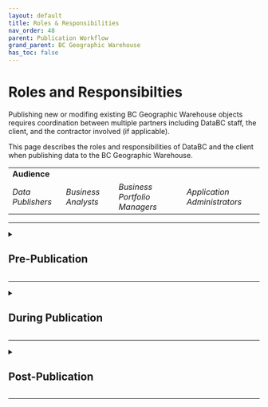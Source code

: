```yaml
---
layout: default
title: Roles & Responsibilities
nav_order: 48
parent: Publication Workflow
grand_parent: BC Geographic Warehouse
has_toc: false
---
```


<h1>Roles and Responsibilties</h1>

Publishing new or modifing existing BC Geographic Warehouse objects requires coordination between multiple partners including DataBC staff, the client, and the contractor involved (if applicable). 

This page describes the roles and responsibilities of DataBC and the client when publishing data to the BC Geographic Warehouse.

<table>
	<tr>
		<td><b>Audience</b></td>
	</tr>
	<tr>
		<td><i>Data Publishers</i></td>
		<td><i>Business Analysts</i></td>
		<td><i>Business Portfolio Managers</i></td>
		<td><i>Application Administrators</i></td>
	</tr>
</table>

------------------------------

<details> 
  <summary> <h2><b>Pre-Publication</b></h2> </summary>

<h3>DataBC</h3>
<table>
	<tr>
		<td>1.</td>
		<td>Provide documentation on the client workflow for publishing, maintaining, and retiring data sets (known as the data lifecycle) in the BC Geographic Warehouse</td>
	</tr>
	<tr>
		<td></td>
		<td><i>Additional consulting services may be requested for preparing the source data, prior to a data publication request being initiated</i></td>
	</tr>
</table>
  
<h3>Client</h3>
<table>
	<tr>
		<td>1.</td>
		<td>Review all required documentation as described in the <a href="https://bcgov.github.io/data-publication/pages/dps_bcgw_w.html">Data Publication Workflow</a></td>
	</tr>
	<tr>
		<td>2.</td>
		<td>Ensure that the data to be published follows standards and guidelines as described in: <br> - BC Geographic Warehouse - <a href="https://bcgov.github.io/data-publication/pages/dsg_bcgw_data_standards.html">Data Standards and Guidelines</a> <br> - <a href="https://bcgov.github.io/data-publication/pages/dsg.html">Common Standards and Guidelines</a></td>
	</tr>
	<tr>
		<td>3.</td>
		<td>Ensure that the data to be published is in a production state and ready for publishing in the BC Geographic Warehouse prior to requesting publication. <br><i>Considerations may be made where new applications being built rely on testing the data throughout deployments in delivery and test database environments.</i></td>
	</tr>
	<tr>
		<td>4.</td>
		<td>Complete the <a href="https://bcgov.github.io/data-publication/pages/images/Dataset_Model_Current_TEMPLATE.xlsx">Dataset Model</a> in preparation for submitting the request to publish (this is a requirement to request publication)</td>
	</tr>
	<tr>
		<td>5.</td>
		<td>Submit the request to publish in the <a href="https://dpdd.atlassian.net/servicedesk/customer/portal/1">Data Sytems and Services Request System</a> as a <a href="https://dpdd.atlassian.net/servicedesk/customer/portal/1/group/5/create/28">Share New Data</a> request</td>
	</tr>
</table>
</details>

------------------------------

<details>
  <summary> <h2><b>During Publication</b></h2> </summary>

<h3>DataBC</h3>

<table>
	<tr>
		<td>1.</td>
		<td>Be available to the client for additional questions or issues that arise throughout the publication process</td>
	</tr>
	<tr>
		<td>2.</td>
		<td>Schedule regular meetings with the client, at mutually convenient times, for each stage in the data publication process</td>
	</tr>
	<tr>
		<td>3.</td>
		<td>Communicate timelines for each stage in the data publication process</td>
	</tr>
	<tr>
		<td>4.</td>
		<td>Provide updated timelines when affected by change of scope, technology or shifts in priorities</td>
	</tr>
	<tr>
		<td>5.</td>
		<td>Review and provide feedback on the Dataset Model as submitted by the client</td>
	</tr>
	<tr>
		<td>6.</td>
		<td>Review and publish a layer file in iMapBC and/or the Layer Library, if applicable</td>
	</tr>
	<tr>
		<td>7.</td>
		<td>Review and publish BC Data Catalogue metadata record(s)</td>
	</tr>
	<tr>
		<td>8.</td>
		<td>Configure Data Distribution, if the data will be available for download</td>
	</tr>
	<tr>
		<td>9.</td>
		<td>When there is a DataBC hosted map application involved (not including iMapBC), plan and coordinate required application changes through the Delivery, Test, Production environments</td>
	</tr>
	<tr>
		<td>10.</td>
		<td>Deploy data sets to Delivery, Test and Production BCGW environments</td>
	</tr>
	<tr>
		<td>11.</td>
		<td>Configure and schedule data replications from source to target (BCGW)</td>
	</tr>
	<tr>
		<td>12.</td>
		<td>Communicate any issues or concerns with the client as they arise</td>
	</tr>
</table>

<h3>Client</h3>

<table>
	<tr>
		<td>1.</td>
		<td>Communicate with the DataBC team via the Share New Data request created in the Data Sytems and Services Request System</td>
	</tr>
	<tr>
		<td>2.</td>
		<td>Attend and contribute to all regularly scheduled meetings throughout the data publication process</td>
	</tr>
	<tr>
		<td>3.</td>
		<td>Communicate with the DataBC team when there are changes to scope or shifts in priorities</td>
	</tr>
	<tr>
		<td>4.</td>
		<td>Address issues or concerns as they arise. If issue resolution impacts timelines, this will be communicated with DataBC</td>
	</tr>
	<tr>
		<td>5.</td>
		<td>If the dataset is to be configured for use in iMapBC, the Layer Library, ArcGIS Online, or as a WMS, the client will supply a layer file. <br> - <i>DataBC is available to provide this service when the business area does not have GIS support.</i></td>
	</tr>
	<tr>
		<td>6.</td>
		<td>repare the BC Data Catalogue record and set the State to Pending Publish prior to data being migrated to production</td>
	</tr>
	<tr>
		<td>7.</td>
		<td>Complete and submit the Open Data Assessment and checklist to DataBC where the data will be licensed under the Open Government Licence – British Columbia</td>
	</tr>
</table>
</details>
  
------------------------------

<details>
  <summary> <h2><b>Post-Publication</b></h2> </summary>

<h3>DataBC</h3>

<table>
	<tr>
		<td>1.</td>
		<td>Provide an opportunity for feedback at the close of the project</td>
	</tr>
	<tr>
		<td>2.</td>
		<td>Review client feedback and apply learnings to related aspects of the data publication process</td>
	</tr>
	<tr>
		<td>3.</td>
		<td>Continuously monitor scheduled replications and address any issues as they arise</td>
	</tr>
	<tr>
		<td>4.</td>
		<td>Notify client of any issues with the data, access, layer presentation, distribution, or configured applications throughout the lifecycle of the data</td>
	</tr>
</table>

<h3>Client</h3>

<table>
	<tr>
		<td>1.</td>
		<td>rovide the DataBC team with feedback at the close of the project</td>
	</tr>
	<tr>
		<td>2.</td>
		<td>Ensure source data model remains unchanged. Changes to the data model post-project can occur, but will be initiated through a separate request</td>
	</tr>
	<tr>
		<td>3.</td>
		<td>Maintain BC Data Catalogue record with current information throughout the lifecycle of the data</td>
	</tr>
	<tr>
		<td>4.</td>
		<td>Notify DataBC when the dataset is at the end of its lifecycle and should be retired</td>
	</tr>
	<tr>
		<td>5.</td>
		<td>Notify DataBC of any issues with the data, access, layer presentation, distribution, or configured applications throughout the lifecycle of the data</td>
	</tr>
	<tr>
		<td>6.</td>
		<td>Maintain and resolve any issues that arise with the source data for replication to the BCGW throughout the lifecycle of the data</td>
	</tr>
</table>
</details>
  
------------------------------
